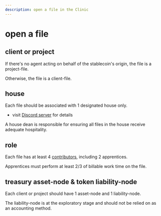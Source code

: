 ```yaml
---
description: open a file in the Clinic
---
```


# open a file

## client or project

If there's no agent acting on behalf of the stablecoin's origin, the file is a project-file.

Otherwise, the file is a client-file.&#x20;

## house

Each file should be associated with 1 designated house only.

* visit [Discord server](../../house/discord-server.md) for details

A house dean is responsible for ensuring all files in the house receive adequate hospitality.&#x20;

## role

Each file has at least 4 [contributors](../../seal/contributor.md), including 2 apprentices.

Apprentices must perform at least 2/3 of billable work time on the file.

## treasury asset-node & token liability-node

Each client or project should have 1 asset-node and 1 liability-node.

The liability-node is at the exploratory stage and should not be relied on as an accounting method.
